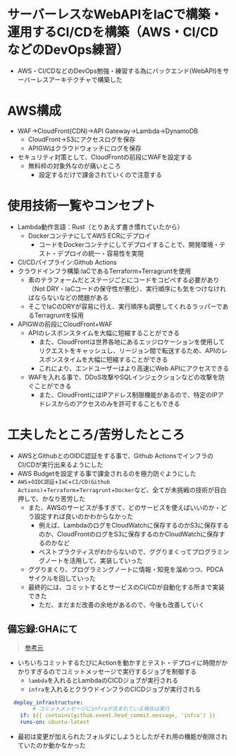 
# サーバーレスなWebAPIをIaCで構築・運用するCI/CDを構築（AWS・CI/CDなどのDevOps練習）
- AWS・CI/CDなどのDevOps勉強・練習する為にバックエンド(WebAPI)をサーバーレスアーキテクチャで構築した

# AWS構成
- WAF->CloudFront(CDN)->API Gateway->Lambda->DynamoDB
  - CloudFront->S3にアクセスログを保存
  - APIGWはクラウドウォッチにログを保存
- セキュリティ対策として、CloudFrontの前段にWAFを設定する
  - 無料枠の対象外なのが痛いところ
    - 設定するだけで課金されていくので注意する
# 使用技術一覧やコンセプト
- Lambda動作言語：Rust（とりあえず書き慣れていたから）
  - DockerコンテナにしてAWS ECRにデプロイ
    - コードをDockerコンテナにしてデプロイすることで、開発環境・テスト・デプロイの統一・容易性を実現
- CI/CDパイプライン:Github Actions
- クラウドインフラ構築:IaCであるTerraform+Terragruntを使用
    - 素のテラフォームだとステージごとにコードをコピペする必要があり（Not DRY・IaCコードの保守性が悪化）、実行順序にも気をつけなければならないなどの問題がある
    - そこでIaCのDRYが容易に行え、実行順序も調整してくれるラッパーであるTerragruntを採用
- APIGWの前段にCloudFront+WAF
  - APIのレスポンスタイムを大幅に短縮することができる
    - また、CloudFrontは世界各地にあるエッジロケーションを使用してリクエストをキャッシュし、リージョン間で転送するため、APIのレスポンスタイムを大幅に短縮することができる
    - これにより、エンドユーザーはより高速にWeb APIにアクセスできる
  - WAFを入れる事で、DDoS攻撃やSQLインジェクションなどの攻撃を防ぐことができる
    - また、CloudFrontにはIPアドレス制限機能があるので、特定のIPアドレスからのアクセスのみを許可することもできる

# 工夫したところ/苦労したところ
- AWSとGithubとのOIDC認証をする事で、Github ActionsでインフラのCI/CDが実行出来るようにした
- AWS Budgetを設定する事で課金されるのを極力防ぐようにした
- `AWS`+`OIDC認証`+`IaC`+`CI/CD(Github Actions)`+`Terraform`+`Terragrunt`+`Docker`など、全てが未挑戦の技術が目白押しで、かなり苦労した
  - また、AWSのサービスが多すぎて、どのサービスを使えばいいのか・どう設定すれば良いのかわからなかった
    - 例えば、LambdaのログをCloudWatchに保存するのかS3に保存するのか、CloudFrontのログをS3に保存するのかCloudWatchに保存するのかなど
    - ベストプラクティスがわからないので、ググりまくってプログラミングノートを活用して、実装していった
  - ググりまくり、プログラミングノートに情報・知見を溜めつつ、PDCAサイクルを回していった
  - 最終的には、コミットするとサービスのCI/CDが自動化する所まで実装できた
    - ただ、まだまだ改善の余地があるので、今後も改善していく

## 備忘録:GHAにて
>[参考元](https://zenn.dev/snowcait/scraps/9d9c47dc4d0414)
- いちいちコミットするたびにActionを動かすとテスト・デプロイに時間がかかりすぎるのでコミットメッセージで実行するジョブを制御する
  - `lambda`を入れるとLambdaのCICDジョブが実行される
  - `infra`を入れるとクラウドインフラのCICDジョブが実行される
```yaml
  deploy_infrastructure:
        # コミットメッセージにinfraが含まれている場合は実行
    if: ${{ contains(github.event.head_commit.message, 'infra') }}
    runs-on: ubuntu-latest
```
- 最初は変更が加えられたフォルダにしようとしたがそれ用の機能が削除されていたのか動かなかった
